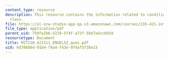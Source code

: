 ```yaml
---
content_type: resource
description: This resource contains the information related to condition of the working
  class.
file: https://ol-ocw-studio-app-qa.s3.amazonaws.com/courses/21h-421-introduction-to-environmental-history-spring-2011/6d78608491b4f4a4f43e974af573be23_MIT21H_421S11_ENGELS2_ques.pdf
file_type: application/pdf
parent_uid: 750fa2b6-5229-5f4f-a73f-5bb7a4cc6919
resourcetype: Document
title: MIT21H_421S11_ENGELS2_ques.pdf
uid: 6d786084-91b4-f4a4-f43e-974af573be23
---
```


